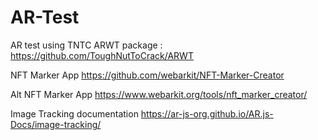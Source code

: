# AR-Test

AR test using TNTC ARWT package : https://github.com/ToughNutToCrack/ARWT

NFT Marker App https://github.com/webarkit/NFT-Marker-Creator

Alt NFT Marker App https://www.webarkit.org/tools/nft_marker_creator/

Image Tracking documentation https://ar-js-org.github.io/AR.js-Docs/image-tracking/

